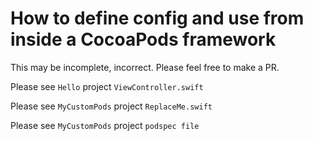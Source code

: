 # How to define config and use from inside a CocoaPods framework

This may be incomplete, incorrect. Please feel free to make a PR.

Please see `Hello` project `ViewController.swift`

Please see `MyCustomPods` project `ReplaceMe.swift`

Please see `MyCustomPods` project `podspec file`